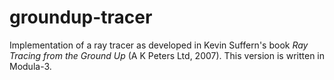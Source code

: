 groundup-tracer
===============

Implementation of a ray tracer as developed in Kevin Suffern's book
_Ray Tracing from the Ground Up_ (A K Peters Ltd, 2007). This version
is written in Modula-3.

